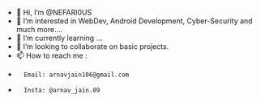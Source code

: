 - 👋 Hi, I’m @NEFARI0US
- 👀 I’m interested in WebDev, Android Development, Cyber-Security and much more....
- 🌱 I’m currently learning ...
- 💞️ I’m looking to collaborate on basic projects.
- 📫 How to reach me : 
-       Email: arnavjain106@gmail.com
-       Insta: @arnav_jain.09

<!---
NEFARI0US/NEFARI0US is a ✨ special ✨ repository because its `README.md` (this file) appears on your GitHub profile.
You can click the Preview link to take a look at your changes.
--->

